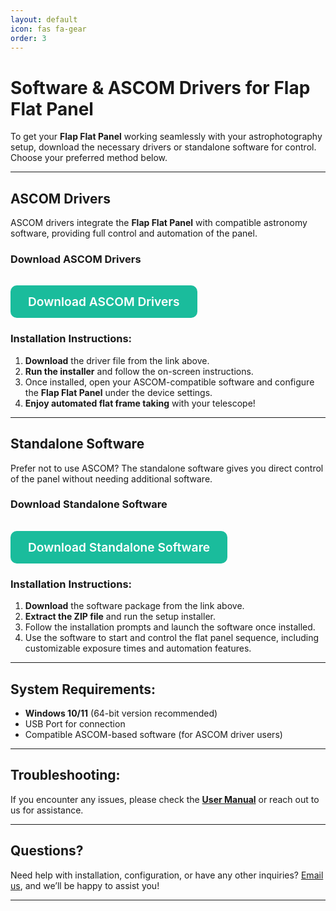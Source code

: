```yaml
---
layout: default
icon: fas fa-gear
order: 3
---
```


# Software & ASCOM Drivers for Flap Flat Panel

To get your **Flap Flat Panel** working seamlessly with your astrophotography setup, download the necessary drivers or standalone software for control. Choose your preferred method below.

---

## ASCOM Drivers

ASCOM drivers integrate the **Flap Flat Panel** with compatible astronomy software, providing full control and automation of the panel.

### Download ASCOM Drivers

<a href="https://your-download-link.com" class="btn-download">Download ASCOM Drivers</a>

### Installation Instructions:

1. **Download** the driver file from the link above.
2. **Run the installer** and follow the on-screen instructions.
3. Once installed, open your ASCOM-compatible software and configure the **Flap Flat Panel** under the device settings.
4. **Enjoy automated flat frame taking** with your telescope!

---

## Standalone Software

Prefer not to use ASCOM? The standalone software gives you direct control of the panel without needing additional software.

### Download Standalone Software

<a href="https://your-download-link.com" class="btn-download">Download Standalone Software</a>

### Installation Instructions:

1. **Download** the software package from the link above.
2. **Extract the ZIP file** and run the setup installer.
3. Follow the installation prompts and launch the software once installed.
4. Use the software to start and control the flat panel sequence, including customizable exposure times and automation features.

---

## System Requirements:

- **Windows 10/11** (64-bit version recommended)
- USB Port for connection
- Compatible ASCOM-based software (for ASCOM driver users)

---

## Troubleshooting:

If you encounter any issues, please check the **[User Manual](#)** or reach out to us for assistance.

---

## Questions?

Need help with installation, configuration, or have any other inquiries? [Email us](mailto:tacavonius@gmail.com), and we’ll be happy to assist you!

---

<style>
/* Button Styles */
.btn-download {
  display: inline-block;
  background-color: #1abc9c;
  color: white;
  padding: 14px 28px;
  margin-top: 1rem;
  text-align: center;
  text-decoration: none;
  border-radius: 10px;
  font-size: 1.2rem;
  font-weight: 600;
  transition: background-color 0.3s ease;
}

.btn-download:hover {
  background-color: #159a89;
}
</style>
